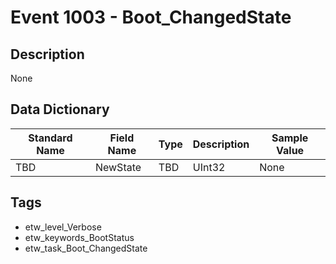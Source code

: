 # Event 1003 - Boot_ChangedState

## Description
None

## Data Dictionary
|Standard Name|Field Name|Type|Description|Sample Value|
|---|---|---|---|---|
|TBD|NewState|TBD|UInt32|None|None|

## Tags
* etw_level_Verbose
* etw_keywords_BootStatus
* etw_task_Boot_ChangedState